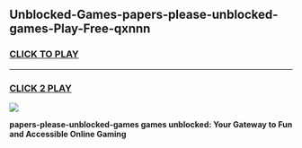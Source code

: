 
## Unblocked-Games-papers-please-unblocked-games-Play-Free-qxnnn
<h3>
<a href="https://premium76.site?title=papers-please-unblocked-games&ref=15A">CLICK TO PLAY</a></h3>
<hr>

<h3>
<a href="https://premium76.site?title=papers-please-unblocked-games&ref=15A">CLICK 2 PLAY</a>
  
</h3>

<a href="https://premium76.site?title=papers-please-unblocked-games&ref=15A"><img src="https://clearcache.store/games.png"></a>


**papers-please-unblocked-games games unblocked: Your Gateway to Fun and Accessible Online Gaming**
